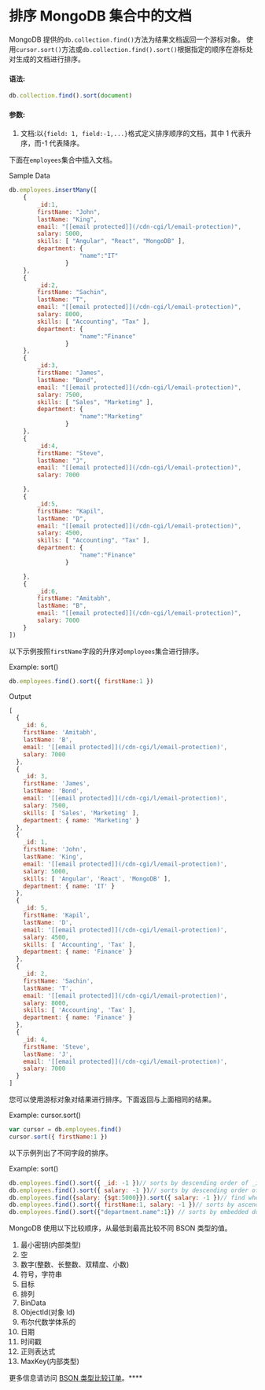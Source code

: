 # 排序 MongoDB 集合中的文档



MongoDB 提供的`db.collection.find()`方法为结果文档返回一个游标对象。 使用`cursor.sort()`方法或`db.collection.find().sort()`根据指定的顺序在游标处对生成的文档进行排序。

#### 语法:

```js
db.collection.find().sort(document)
```

#### 参数:

1.  文档:以`{field: 1, field:-1,...}`格式定义排序顺序的文档，其中 1 代表升序，而-1 代表降序。

下面在`employees`集合中插入文档。

Sample Data 

```js
db.employees.insertMany([
    { 
        _id:1,
        firstName: "John",
        lastName: "King",
        email: "[[email protected]](/cdn-cgi/l/email-protection)",
        salary: 5000,
        skills: [ "Angular", "React", "MongoDB" ],
        department: { 
                    "name":"IT" 
                }
    },
    { 
        _id:2,
        firstName: "Sachin",
        lastName: "T",
        email: "[[email protected]](/cdn-cgi/l/email-protection)",
        salary: 8000,
        skills: [ "Accounting", "Tax" ],
        department: { 
                    "name":"Finance" 
                }
    },
    { 
        _id:3,
        firstName: "James",
        lastName: "Bond",
        email: "[[email protected]](/cdn-cgi/l/email-protection)",
        salary: 7500,
        skills: [ "Sales", "Marketing" ],
        department: { 
                    "name":"Marketing" 
                }
    },
    { 
        _id:4,
        firstName: "Steve",
        lastName: "J",
        email: "[[email protected]](/cdn-cgi/l/email-protection)",
        salary: 7000

    },
    { 
        _id:5,
        firstName: "Kapil",
        lastName: "D",
        email: "[[email protected]](/cdn-cgi/l/email-protection)",
        salary: 4500,
        skills: [ "Accounting", "Tax" ],
        department: { 
                    "name":"Finance" 
                }

    },
    { 
        _id:6,
        firstName: "Amitabh",
        lastName: "B",
        email: "[[email protected]](/cdn-cgi/l/email-protection)",
        salary: 7000
    }
]) 
```

以下示例按照`firstName`字段的升序对`employees`集合进行排序。

Example: sort() 

```js
db.employees.find().sort({ firstName:1 }) 
```

Output

```js
[
  {
    _id: 6,
    firstName: 'Amitabh',
    lastName: 'B',
    email: '[[email protected]](/cdn-cgi/l/email-protection)',
    salary: 7000
  },
  {
    _id: 3,
    firstName: 'James',
    lastName: 'Bond',
    email: '[[email protected]](/cdn-cgi/l/email-protection)',
    salary: 7500,
    skills: [ 'Sales', 'Marketing' ],
    department: { name: 'Marketing' }
  },
  {
    _id: 1,
    firstName: 'John',
    lastName: 'King',
    email: '[[email protected]](/cdn-cgi/l/email-protection)',
    salary: 5000,
    skills: [ 'Angular', 'React', 'MongoDB' ],
    department: { name: 'IT' }
  },
  {
    _id: 5,
    firstName: 'Kapil',
    lastName: 'D',
    email: '[[email protected]](/cdn-cgi/l/email-protection)',
    salary: 4500,
    skills: [ 'Accounting', 'Tax' ],
    department: { name: 'Finance' }
  },
  {
    _id: 2,
    firstName: 'Sachin',
    lastName: 'T',
    email: '[[email protected]](/cdn-cgi/l/email-protection)',
    salary: 8000,
    skills: [ 'Accounting', 'Tax' ],
    department: { name: 'Finance' }
  },
  {
    _id: 4,
    firstName: 'Steve',
    lastName: 'J',
    email: '[[email protected]](/cdn-cgi/l/email-protection)',
    salary: 7000
  }
] 
```

您可以使用游标对象对结果进行排序。下面返回与上面相同的结果。

Example: cursor.sort() 

```js
var cursor = db.employees.find()
cursor.sort({ firstName:1 }) 
```

以下示例列出了不同字段的排序。

Example: sort() 

```js
db.employees.find().sort({ _id: -1 })// sorts by descending order of _id
db.employees.find().sort({ salary: -1 })// sorts by descending order of salary
db.employees.find({salary: {$gt:5000}}).sort({ salary: -1 })// find where salary > 5000 and sorts the result by descending order of salary
db.employees.find().sort({ firstName:1, salary: -1 })// sorts by ascending order of firstName and descending order of salary
db.employees.find().sort({"department.name":1}) // sorts by embedded doc department.name 
```

MongoDB 使用以下比较顺序，从最低到最高比较不同 BSON 类型的值。

1.  最小密钥(内部类型)
2.  空
3.  数字(整数、长整数、双精度、小数)
4.  符号，字符串
5.  目标
6.  排列
7.  BinData
8.  ObjectId(对象 Id)
9.  布尔代数学体系的
10.  日期
11.  时间戳
12.  正则表达式
13.  MaxKey(内部类型)

更多信息请访问 [BSON 类型比较订单](https://docs.mongodb.com/manual/reference/bson-type-comparison-order/)。****